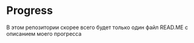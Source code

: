 # Progress
В этом репозитории скорее всего будет только один файл READ.ME с описанием моего прогресса

